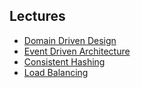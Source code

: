 ## Lectures

- [Domain Driven Design](./domain-driven-design.md)
- [Event Driven Architecture](./event-driven-architecture.md)
- [Consistent Hashing](./consistent-hashing.md)
- [Load Balancing](./load-balancing.md)
